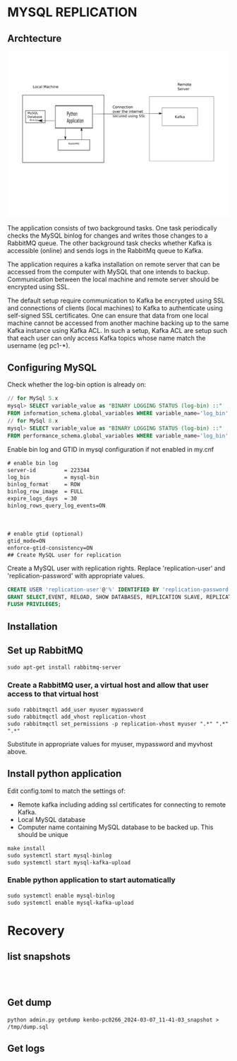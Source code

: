 # MYSQL REPLICATION


## Archtecture

![Architecture](architecture.png "Architecture")

The application consists of two background tasks. One task periodically checks the MySQL binlog for changes and writes those changes to a RabbitMQ queue. The other background task checks whether Kafka is accessible (online) and sends logs in the RabbitMq queue to Kafka.

The application requires a kafka installation on remote server that can be accessed from the
 computer with MySQL that one intends to backup. Communication between the local machine and remote server should be encrypted using SSL.


The default setup require communication to Kafka be encrypted
using SSL and connections of clients (local machines) to Kafka to authenticate using self-signed SSL certificates.
One can ensure that data from one local machine cannot be accessed from another machine backing up to the same Kafka instance using Kafka ACL.
In such a setup, Kafka ACL are setup such that each user can only access Kafka topics whose name match the username (eg pc1-*).

## Configuring MySQL

Check whether the log-bin option is already on:
```sql
// for MySql 5.x
mysql> SELECT variable_value as "BINARY LOGGING STATUS (log-bin) ::"
FROM information_schema.global_variables WHERE variable_name='log_bin';
// for MySql 8.x
mysql> SELECT variable_value as "BINARY LOGGING STATUS (log-bin) ::"
FROM performance_schema.global_variables WHERE variable_name='log_bin';
```
Enable bin log and GTID in mysql configuration if not enabled in my.cnf

```
# enable bin log
server-id         = 223344
log_bin           = mysql-bin
binlog_format     = ROW
binlog_row_image  = FULL
expire_logs_days  = 30
binlog_rows_query_log_events=ON



# enable gtid (optional)
gtid_mode=ON
enforce-gtid-consistency=ON
## Create MySQL user for replication
```

Create a MySQL user with replication rights. 
Replace 'replication-user' and 'replication-password' with appropriate
values.
```sql
CREATE USER 'replication-user'@'%' IDENTIFIED BY 'replication-password';
GRANT SELECT,EVENT, RELOAD, SHOW DATABASES, REPLICATION SLAVE, REPLICATION CLIENT ON *.* TO 'replication-user'@'%';
FLUSH PRIVILEGES;
```



## Installation
## Set up RabbitMQ
```shell
sudo apt-get install rabbitmq-server
```

### Create a RabbitMQ user, a virtual host and allow that user access to that virtual host
```shell
sudo rabbitmqctl add_user myuser mypassword
sudo rabbitmqctl add_vhost replication-vhost
sudo rabbitmqctl set_permissions -p replication-vhost myuser ".*" ".*" ".*"
```
Substitute in appropriate values for myuser, mypassword and myvhost above.

## Install python application
Edit config.toml to match the settings of: 
- Remote kafka including adding ssl certificates for connecting to remote Kafka.
- Local MySQL database
- Computer name containing MySQL database to be backed up. This should be unique



```shell
make install
sudo systemctl start mysql-binlog
sudo systemctl start mysql-kafka-upload
```

### Enable python application to start automatically
```shell
sudo systemctl enable mysql-binlog
sudo systemctl enable mysql-kafka-upload
```

# Recovery
## list snapshots
```shell



```
## Get dump
```shell
python admin.py getdump kenbo-pc0266_2024-03-07_11-41-03_snapshot > /tmp/dump.sql

```
## Get logs